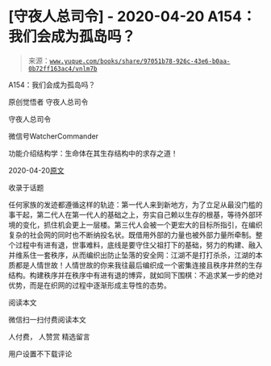# [守夜人总司令] - 2020-04-20 A154：我们会成为孤岛吗？

> 来源：[`www.yuque.com/books/share/97051b78-926c-43e6-b0aa-0b72ff163ac4/vnlm7b`](https://www.yuque.com/books/share/97051b78-926c-43e6-b0aa-0b72ff163ac4/vnlm7b)



A154：我们会成为孤岛吗？ 

原创觉悟者 守夜人总司令 

守夜人总司令 

微信号WatcherCommander 

功能介绍结构学：生命体在其生存结构中的求存之道！ 

2020-04-20[原文](https://mp.weixin.qq.com/s?__biz=MzAxNDk1NjI2Mw==&mid=2247485133&idx=1&sn=f0da94e06adf2e02d479952851fe28eb&chksm=9b8a2545acfdac5355c2d105123de29322b07b417f2923aa9d8e5ee9e2ba86a65fe31a2b3a0a&scene=27#wechat_redirect&cpage=240) 

收录于话题 

任何家族的发迹都遵循这样的轨迹：第一代人来到新地方，为了立足从最没门槛的事干起，第二代人在第一代人的基础之上，夯实自己赖以生存的根基，等待外部环境的变化，抓住机会更上一层楼。第三代人会被一个更宏大的目标所指引，在编织复杂的社会网的同时也不断纳投名状。既借用外部的力量也被外部力量所牵制。整个过程中有进有退，世事难料，底线是要守住父祖打下的基础，努力的构建、融入并维系住一套秩序，从而编织出防止坠落的安全网：江湖不是打打杀杀，江湖的本质都是人情世故！人情世故的你来我往最后编织成一个密集连接且秩序井然的生存结构。构建秩序并在秩序中有进有退的博弈，就如同下围棋：不追求某一步的绝对优势，而是在织网的过程中逐渐形成主导性的态势。 

阅读本文 

微信扫一扫付费阅读本文 

人付费， 人赞赏 <ne-h3 id="C6goC" data-lake-id="C6goC"><ne-heading-ext><ne-heading-anchor></ne-heading-anchor><ne-heading-fold></ne-heading-fold></ne-heading-ext><ne-heading-content>精选留言</ne-heading-content></ne-h3> 

用户设置不下载评论